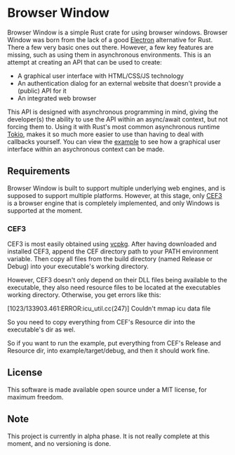 # Browser Window

Browser Window is a simple Rust crate for using browser windows.
Browser Window was born from the lack of a good [Electron](https://www.electronjs.org/) alternative for Rust.
There a few very basic ones out there.
However, a few key features are missing, such as using them in asynchronous environments.
This is an attempt at creating an API that can be used to create:
* A graphical user interface with HTML/CSS/JS technology
* An authentication dialog for an external website that doesn't provide a (public) API for it
* An integrated web browser

This API is designed with asynchronous programming in mind,
giving the developer(s) the ability to use the API within an async/await context, but not forcing them to.
Using it with Rust's most common asynchronous runtime [Tokio](https://tokio.rs/), makes it so much more easier to use than having to deal with callbacks yourself.
You can view the [example](https://github.com/bamilab/browser-window/tree/master/example) to see how a graphical user interface within an asychronous context can be made.

## Requirements

Browser Window is built to support multiple underlying web engines, and is supposed to support multiple platforms.
However, at this stage, only [CEF3](https://bitbucket.org/chromiumembedded/cef/wiki/Home) is a browser engine that is completely implemented, and only Windows is supported at the moment.

### CEF3

CEF3 is most easily obtained using [vcpkg](https://docs.microsoft.com/en-us/cpp/build/vcpkg?view=vs-2019).
After having downloaded and installed CEF3, append the CEF directory path to your PATH environment variable.
Then copy all files from the build directory (named Release or Debug) into your executable's working directory.

However, CEF3 doesn't only depend on their DLL files being available to the executable, they also need resource files to be located at the executables working directory.
Otherwise, you get errors like this:

[1023/133903.461:ERROR:icu_util.cc(247)] Couldn't mmap icu data file

So you need to copy everything from CEF's Resource dir into the executable's dir as wel.

So if you want to run the example, put everything from CEF's Release and Resource dir, into example/target/debug, and then it should work fine.


## License

This software is made available open source under a MIT license, for maximum freedom.

## Note

This project is currently in alpha phase. It is not really complete at this moment, and no versioning is done.
